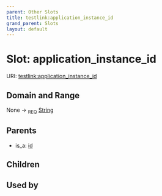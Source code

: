```yaml
---
parent: Other Slots
title: testlink:application_instance_id
grand_parent: Slots
layout: default
---
```


# Slot: application_instance_id




URI: [testlink:application_instance_id](https://w3id.org/testlink/vocab/application_instance_id)

## Domain and Range

None ->  <sub>REQ</sub> [String](types/String.md)

## Parents

 *  is_a: [id](id.md)

## Children


## Used by

